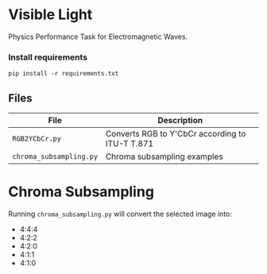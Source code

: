Visible Light
=============
Physics Performance Task for Electromagnetic Waves.

### Install requirements

```console
pip install -r requirements.txt
```

Files
-----------------
| File | Description |
| ---- | ----------- |
| `RGB2YCbCr.py` | Converts RGB to Y'CbCr according to ITU-T T.871 |
| `chroma_subsampling.py` | Chroma subsampling examples |

Chroma Subsampling
==================

Running `chroma_subsampling.py` will convert the selected image into:
- 4:4:4
- 4:2:2
- 4:2:0
- 4:1:1
- 4:1:0

